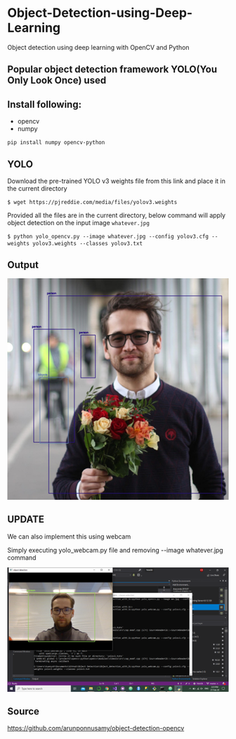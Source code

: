 # Object-Detection-using-Deep-Learning
Object detection using deep learning with OpenCV and Python

## Popular object detection framework YOLO(You Only Look Once) used
## Install following:
- opencv
- numpy

```
pip install numpy opencv-python
```

## YOLO
Download the pre-trained YOLO v3 weights file from this link and place it in the current directory
```
$ wget https://pjreddie.com/media/files/yolov3.weights
```
Provided all the files are in the current directory, below command will apply object detection on the input image ``whatever.jpg``

```
$ python yolo_opencv.py --image whatever.jpg --config yolov3.cfg --weights yolov3.weights --classes yolov3.txt
```

## Output
![Object_detection](object_detection.png)

## UPDATE
We can also implement this using webcam

Simply executing yolo_webcam.py file and removing --image whatever.jpg command

![Object_detection2](webcam.png)


## Source
https://github.com/arunponnusamy/object-detection-opencv


